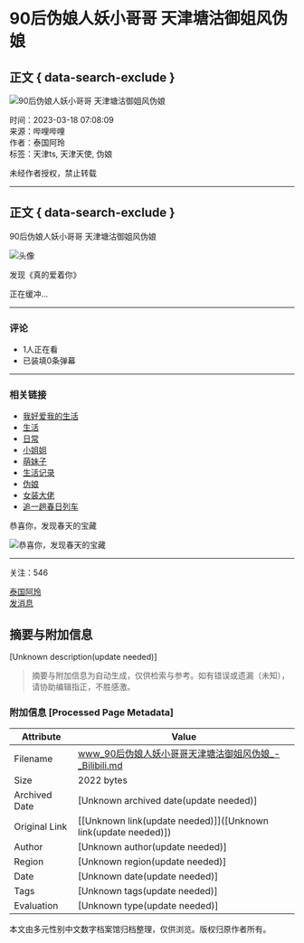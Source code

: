 # 90后伪娘人妖小哥哥 天津塘沽御姐风伪娘

## 正文 { data-search-exclude }


![90后伪娘人妖小哥哥 天津塘沽御姐风伪娘](//i1.hdslb.com/bfs/archive/54e03641220304b9cd5d3a382d65256729e44499.jpg@518w_290h_1c_!web-video-share-cover.webp)

时间：2023-03-18 07:08:09  
来源：哔哩哔哩  
作者：泰国阿玲  
标签：天津ts, 天津天使, 伪娘  

未经作者授权，禁止转载

---

## 正文 { data-search-exclude }

90后伪娘人妖小哥哥 天津塘沽御姐风伪娘

![头像](//i0.hdslb.com/bfs/face/cdddec87aa37f505a179a7a8310d8e84c0868d05.jpg@96w.webp)

发现《真的爱着你》

正在缓冲...

---

### 评论

- 1人正在看
- 已装填0条弹幕

---

### 相关链接

- [我好爱我的生活](https://m.bilibili.com/topic-detail?topic_id=63262&topic_name=%E6%88%91%E5%A5%BD%E7%88%B1%E6%88%91%E7%9A%84%E7%94%9F%E6%B4%BB&spm_id_from=333.788.top.function_card.click "我好爱我的生活")
- [生活](//www.bilibili.com/v/life)
- [日常](//www.bilibili.com/v/life/daily)
- [小姐姐](//search.bilibili.com/all?keyword=%E5%B0%8F%E5%A7%90%E5%A7%90&from_source=video_tag)
- [萌妹子](//search.bilibili.com/all?keyword=%E8%90%8C%E5%A6%B9%E5%AD%90&from_source=video_tag)
- [生活记录](//search.bilibili.com/all?keyword=%E7%94%9F%E6%B4%BB%E8%AE%B0%E5%BD%95&from_source=video_tag)
- [伪娘](//search.bilibili.com/all?keyword=%E4%BC%AA%E5%A8%98&from_source=video_tag)
- [女装大佬](//search.bilibili.com/all?keyword=%E5%A5%B3%E8%A3%85%E5%A4%A7%E4%BD%AC&from_source=video_tag)
- [追一趟春日列车](//search.bilibili.com/all?keyword=%E8%BF%BD%E4%B8%80%E8%B6%9F%E6%98%A5%E6%97%A5%E5%88%97%E8%BD%A6&from_source=video_tag)

恭喜你，发现春天的宝藏

![恭喜你，发现春天的宝藏](//i0.hdslb.com/bfs/activity-plat/6092f35a00a8b8d0c5e05eb0db29ed1426fbd7df.jpg@640w_200h_!web-video-activity-cover.webp)

---

关注：546

[泰国阿玲](//space.bilibili.com/243658920)  
[发消息](//message.bilibili.com/#whisper/mid243658920)
<!-- tcd_original_link https://www.bilibili.com/video/av866200661 -->


## 摘要与附加信息

<!-- tcd_abstract -->
[Unknown description(update needed)]
<!-- tcd_abstract_end -->

> 摘要与附加信息为自动生成，仅供检索与参考。如有错误或遗漏（未知），请协助编辑指正，不胜感激。

### 附加信息 [Processed Page Metadata]

| Attribute       | Value                                  |
|-----------------|----------------------------------------|
| Filename        | www_90后伪娘人妖小哥哥天津塘沽御姐风伪娘_-_Bilibili.md                             |
| Size            | 2022 bytes                           |
| Archived Date   | [Unknown archived date(update needed)]                             |
| Original Link   | [[Unknown link(update needed)]]([Unknown link(update needed)])                       |
| Author          | [Unknown author(update needed)]                               |
| Region          | [Unknown region(update needed)]                               |
| Date            | [Unknown date(update needed)]                                 |
| Tags            | [Unknown tags(update needed)]                                 |
| Evaluation            | [Unknown type(update needed)]                                 |
<!-- tcd_table_end -->

本文由多元性别中文数字档案馆归档整理，仅供浏览。版权归原作者所有。
